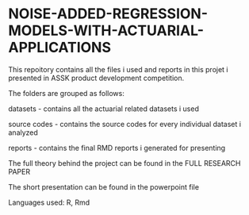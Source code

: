 # NOISE-ADDED-REGRESSION-MODELS-WITH-ACTUARIAL-APPLICATIONS
This repoitory contains all the files i used and reports in this projet i presented in ASSK product development competition.

The folders are grouped as follows:

datasets - contains all the actuarial related datasets i used

source codes - contains the source codes for every individual dataset i analyzed

reports - contains the final RMD reports i generated for presenting

The full theory behind the project can be found in the FULL RESEARCH PAPER

The short presentation can be found in the powerpoint file

Languages used: R, Rmd
